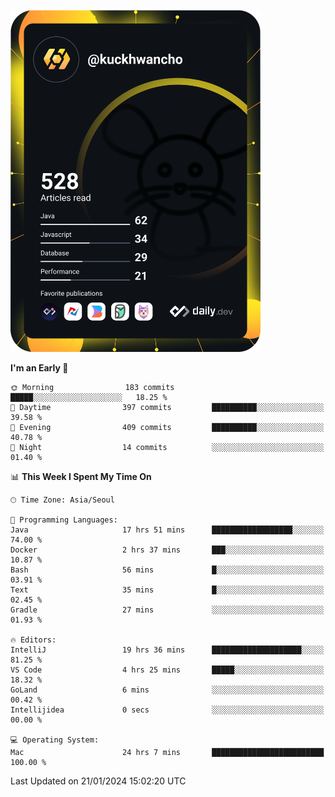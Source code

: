 <a href="https://app.daily.dev/kuckhwancho"><img src="https://github.com/kuckjwi0928/kuckjwi0928/blob/master/devcard.svg" width="400" alt="Kuckjwi Devcard"/></a>

<!--START_SECTION:waka-->
**I'm an Early 🐤** 

```text
🌞 Morning                183 commits         █████░░░░░░░░░░░░░░░░░░░░   18.25 % 
🌆 Daytime                397 commits         ██████████░░░░░░░░░░░░░░░   39.58 % 
🌃 Evening                409 commits         ██████████░░░░░░░░░░░░░░░   40.78 % 
🌙 Night                  14 commits          ░░░░░░░░░░░░░░░░░░░░░░░░░   01.40 % 
```


📊 **This Week I Spent My Time On** 

```text
🕑︎ Time Zone: Asia/Seoul

💬 Programming Languages: 
Java                     17 hrs 51 mins      ██████████████████░░░░░░░   74.00 % 
Docker                   2 hrs 37 mins       ███░░░░░░░░░░░░░░░░░░░░░░   10.87 % 
Bash                     56 mins             █░░░░░░░░░░░░░░░░░░░░░░░░   03.91 % 
Text                     35 mins             █░░░░░░░░░░░░░░░░░░░░░░░░   02.45 % 
Gradle                   27 mins             ░░░░░░░░░░░░░░░░░░░░░░░░░   01.93 % 

🔥 Editors: 
IntelliJ                 19 hrs 36 mins      ████████████████████░░░░░   81.25 % 
VS Code                  4 hrs 25 mins       █████░░░░░░░░░░░░░░░░░░░░   18.32 % 
GoLand                   6 mins              ░░░░░░░░░░░░░░░░░░░░░░░░░   00.42 % 
Intellijidea             0 secs              ░░░░░░░░░░░░░░░░░░░░░░░░░   00.00 % 

💻 Operating System: 
Mac                      24 hrs 7 mins       █████████████████████████   100.00 % 
```


 Last Updated on 21/01/2024 15:02:20 UTC
<!--END_SECTION:waka-->
